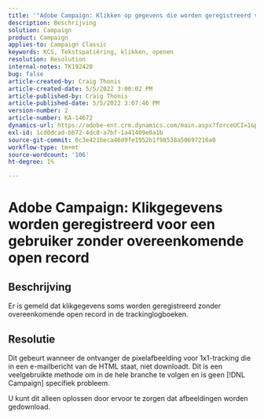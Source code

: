 ```yaml
---
title: '"Adobe Campaign: Klikken op gegevens die worden geregistreerd voor een gebruiker zonder overeenkomende open record'''
description: Beschrijving
solution: Campaign
product: Campaign
applies-to: Campaign Classic
keywords: KCS, Tekstspatiëring, klikken, openen
resolution: Resolution
internal-notes: TK192420
bug: false
article-created-by: Craig Thonis
article-created-date: 5/5/2022 3:00:02 PM
article-published-by: Craig Thonis
article-published-date: 5/5/2022 3:07:46 PM
version-number: 2
article-number: KA-14672
dynamics-url: https://adobe-ent.crm.dynamics.com/main.aspx?forceUCI=1&pagetype=entityrecord&etn=knowledgearticle&id=b4473908-84cc-ec11-a7b5-6045bd00d995
exl-id: 1cd0dcad-bb72-4dc0-a7bf-1a41409e0a1b
source-git-commit: 0c3e421beca46d9fe1952b1f98538a50697216a0
workflow-type: tm+mt
source-wordcount: '106'
ht-degree: 1%

---
```


# Adobe Campaign: Klikgegevens worden geregistreerd voor een gebruiker zonder overeenkomende open record

## Beschrijving

Er is gemeld dat klikgegevens soms worden geregistreerd zonder overeenkomende open record in de trackinglogboeken.

## Resolutie


Dit gebeurt wanneer de ontvanger de pixelafbeelding voor 1x1-tracking die in een e-mailbericht van de HTML staat, niet downloadt. Dit is een veelgebruikte methode om in de hele branche te volgen en is geen [!DNL Campaign] specifiek probleem.

U kunt dit alleen oplossen door ervoor te zorgen dat afbeeldingen worden gedownload.
